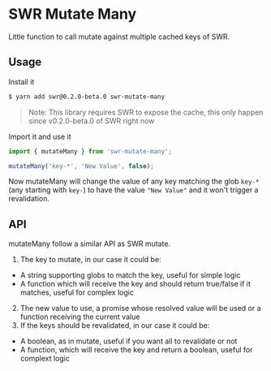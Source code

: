 # SWR Mutate Many

Little function to call mutate against multiple cached keys of SWR.

## Usage

Install it

```sh
$ yarn add swr@0.2.0-beta.0 swr-mutate-many
```

> Note: This library requires SWR to expose the cache, this only happen since v0.2.0-beta.0 of SWR right now

Import it and use it

```ts
import { mutateMany } from 'swr-mutate-many';

mutateMany('key-*', 'New Value', false);
```

Now mutateMany will change the value of any key matching the glob `key-*` (any starting with `key-`) to have the value `"New Value"` and it won't trigger a revalidation.

## API

mutateMany follow a similar API as SWR mutate.

1. The key to mutate, in our case it could be:

- A string supporting globs to match the key, useful for simple logic
- A function which will receive the key and should return true/false if it matches, useful for complex logic

2. The new value to use, a promise whose resolved value will be used or a function receiving the current value
3. If the keys should be revalidated, in our case it could be:

- A boolean, as in mutate, useful if you want all to revalidate or not
- A function, which will receive the key and return a boolean, useful for complext logic
